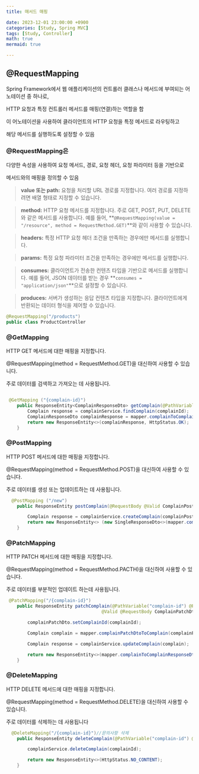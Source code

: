 ```yaml
---
title: 매서드 매핑

date: 2023-12-01 23:00:00 +0900
categories: [Study, Spring MVC]
tags: [Study, Controller]
math: true
mermaid: true

---
```

##  **@RequestMapping**

Spring Framework에서 웹 애플리케이션의 컨트롤러 클래스나 메서드에 부여되는 어노테이션 중 하나로, 

HTTP 요청과 특정 컨트롤러 메서드를 매핑(연결)하는 역할을 함

이 어노테이션을 사용하여 클라이언트의 HTTP 요청을 특정 메서드로 라우팅하고

해당 메서드를 실행하도록 설정할 수 있음



### **@RequestMapping**은 

다양한 속성을 사용하여 요청 메서드, 경로, 요청 헤더, 요청 파라미터 등을 기반으로 

메서드와의 매핑을 정의할 수 있음

>  **value 또는 path:** 요청을 처리할 URL 경로를 지정합니다. 여러 경로를 지정하려면 배열 형태로 지정할 수 있습니다.

>  **method:** HTTP 요청 메서드를 지정합니다. 주로 GET, POST, PUT, DELETE와 같은 메서드를 사용합니다. 
    예를 들어, **`@RequestMapping(value = "/resource", method = RequestMethod.GET)`**와 같이 사용할 수 있습니다.

>  **headers:** 특정 HTTP 요청 헤더 조건을 만족하는 경우에만 메서드를 실행합니다.

>  **params:** 특정 요청 파라미터 조건을 만족하는 경우에만 메서드를 실행합니다.

> **consumes:** 클라이언트가 전송한 컨텐츠 타입을 기반으로 메서드를 실행합니다. 예를 들어, JSON 데이터를 받는 경우 **`consumes = "application/json"`**으로 설정할 수 
있습니다.

>  **produces:** 서버가 생성하는 응답 컨텐츠 타입을 지정합니다. 클라이언트에게 반환되는 데이터 형식을 제어할 수 있습니다.

```java
@RequestMapping("/products")
public class ProductController
```

### **@GetMapping**
HTTP GET 메서드에 대한 매핑을 지정합니다.

@RequestMapping(method = RequestMethod.GET)을 대신하여 사용할 수 있습니다.

주로 데이터를 검색하고 가져오는 데 사용됩니다.

```java

 @GetMapping ("{complain-id}") 
    public ResponseEntity<ComplainResponseDto> getComplain(@PathVariable("complain-id") @Positive long complainId) {
        Complain response = complainService.findComplain(complainId);
        ComplainResponseDto complainResponse = mapper.complainToComplainResponseDto(response);
        return new ResponseEntity<>(complainResponse, HttpStatus.OK);
    }
```


### **@PostMapping**
HTTP POST 메서드에 대한 매핑을 지정합니다.

@RequestMapping(method = RequestMethod.POST)을 대신하여 사용할 수 있습니다.

주로 데이터를 생성 또는 업데이트하는 데 사용됩니다.

```java
  @PostMapping ("/new") 
    public ResponseEntity postComplain(@RequestBody @Valid ComplainPostDto complainPostDto) {

        Complain response = complainService.createComplain(complainPostDto);
        return new ResponseEntity<> (new SingleResponseDto<>(mapper.complainToComplainResponseDto(response)),HttpStatus.OK);
    }
```

### **@PatchMapping**

HTTP PATCH 메서드에 대한 매핑을 지정합니다.

@RequestMapping(method = RequestMethod.PACTH)을 대신하여 사용할 수 있습니다.

주로 데이터를 부분적인 업데이트 하는데  사용됩니다.

```java
 @PatchMapping("/{complain-id}")
    public ResponseEntity patchComplain(@PathVariable("complain-id") @Positive long complainId,
                                    @Valid @RequestBody ComplainPatchDto complainPatchDto){

        complainPatchDto.setComplainId(complainId);

        Complain complain = mapper.complainPatchDtoToComplain(complainPatchDto);

        Complain response = complainService.updateComplain(complain);

        return new ResponseEntity<>(mapper.complainToComplainResponseDto(response), HttpStatus.OK);
    }
```

### **@DeleteMapping**

HTTP DELETE 메서드에 대한 매핑을 지정합니다.

@RequestMapping(method = RequestMethod.DELETE)을 대신하여 사용할 수 있습니다.

주로 데이터를 삭제하는 데 사용됩니다

```java
  @DeleteMapping("/{complain-id}")//문의사항 삭제
    public ResponseEntity deleteComplain(@PathVariable("complain-id") @Positive long complainId){

        complainService.deleteComplain(complainId);

        return new ResponseEntity<>(HttpStatus.NO_CONTENT);
    }
```